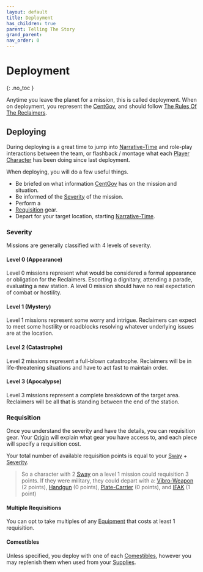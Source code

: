 ```yaml
---
layout: default
title: Deployment
has_children: true
parent: Telling The Story
grand_parent: 
nav_order: 0
---
```

# Deployment
{: .no_toc }

Anytime you leave the planet for a mission, this is called deployment. When on deployment, you represent the [CentGov](Game/Terms-And-Jargon#CentGov), and should follow [The Rules Of The Reclaimers](Game/Lore#The%20Rules%20Of%20The%20Reclaimers).

## Deploying
During deploying is a great time to jump into [Narrative-Time](Game/Core/Narrative-Time) and role-play interactions between the team, or flashback / montage what each [Player Character](Game/Core/Terminology#Player%20Character) has been doing since last deployment.

When deploying, you will do a few useful things.
* Be briefed on what information [CentGov](Game/Terms-And-Jargon#CentGov) has on the mission and situation.
* Be informed of the [Severity](#Severity) of the mission.
* Perform a 
* [Requisition](#Requisition) gear.
* Depart for your target location, starting [Narrative-Time](Game/Core/Narrative-Time).


### Severity
Missions are generally classified with 4 levels of severity.

#### Level 0 (Appearance)
Level 0 missions represent what would be considered a formal appearance or obligation for the Reclaimers. Escorting a dignitary, attending a parade, evaluating a new station. A level 0 mission should have no real expectation of combat or hostility.

#### Level 1 (Mystery)
Level 1 missions represent some worry and intrigue. Reclaimers can expect to meet some hostility or roadblocks resolving whatever underlying issues are at the location.

#### Level 2 (Catastrophe)
Level 2 missions represent a full-blown catastrophe. Reclaimers will be in life-threatening situations and have to act fast to maintain order.

#### Level 3 (Apocalypse)
Level 3 missions represent a complete breakdown of the target area. Reclaimers will be all that is standing between the end of the station.

### Requisition
Once you understand the severity and have the details, you can requisition gear.
Your [Origin](Game/Creating-A-Reclaimer#Origin) will explain what gear you have access to, and each piece will specify a requisition cost. 

Your total number of available requisition points is equal to your [Sway](Game/Additional-Attributes#Sway) + [Severity](#Severity).

> So a character with 2 [Sway](Game/Additional-Attributes#Sway) on a level 1 mission could requisition 3 points. If they were military, they could depart with a: [Vibro-Weapon](Game/Blocks/Vibro-Weapon) (2 points), [Handgun](Game/Blocks/Handgun) (0 points), [Plate-Carrier](Game/Blocks/Plate-Carrier) (0 points), and [IFAK](Game/Blocks/IFAK) (1 point)


#### Multiple Requisitions
You can opt to take multiples of any [Equipment](Game/Core/Equipment) that costs at least 1 requisition.

#### Comestibles
Unless specified, you deploy with one of each [Comestibles](Game/Core/Blocks/Comestibles), however you may replenish them when used from your [Supplies](Game/Blocks/Supplies).

